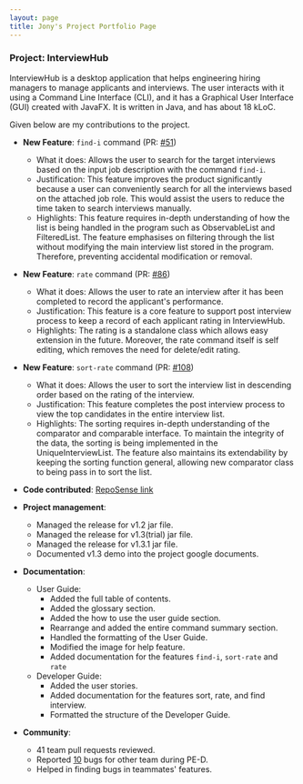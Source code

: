```yaml
---
layout: page
title: Jony's Project Portfolio Page
---
```


### Project: InterviewHub

InterviewHub is a desktop application that helps engineering hiring managers to manage applicants and interviews. The user interacts with it using a Command Line Interface (CLI), and it has a Graphical User Interface (GUI) created with JavaFX. It is written in Java, and has about 18 kLoC.

Given below are my contributions to the project.

* **New Feature**: `find-i` command (PR: [#51](https://github.com/AY2324S1-CS2103T-T11-2/tp/pull/51))
  * What it does: Allows the user to search for the target interviews based on the input job description with the command `find-i`.
  * Justification: This feature improves the product significantly because a user can conveniently search for all the interviews based on the attached job role. This would assist the users to reduce the time taken to search interviews manually.
  * Highlights: This feature requires in-depth understanding of how the list is being handled in the program such as ObservableList and FilteredList. The feature emphasises on filtering through the list without modifying the main interview list stored in the program. Therefore, preventing accidental modification or removal.
 
* **New Feature**: `rate` command (PR: [#86](https://github.com/AY2324S1-CS2103T-T11-2/tp/pull/86))
  * What it does: Allows the user to rate an interview after it has been completed to record the applicant's performance.
  * Justification: This feature is a core feature to support post interview process to keep a record of each applicant rating in InterviewHub.
  * Highlights: The rating is a standalone class which allows easy extension in the future. Moreover, the rate command itself is self editing, which removes the need for delete/edit rating.

* **New Feature**: `sort-rate` command (PR: [#108](https://github.com/AY2324S1-CS2103T-T11-2/tp/pull/108))
  * What it does: Allows the user to sort the interview list in descending order based on the rating of the interview.
  * Justification: This feature completes the post interview process to view the top candidates in the entire interview list.
  * Highlights: The sorting requires in-depth understanding of the comparator and comparable interface. To maintain the integrity of the data, the sorting is being implemented in the UniqueInterviewList. The feature also maintains its extendability by keeping the sorting function general, allowing new comparator class to being pass in to sort the list.

* **Code contributed**: [RepoSense link](https://nus-cs2103-ay2324s1.github.io/tp-dashboard/?search=jonyxzx&breakdown=true)

* **Project management**:
  * Managed the release for v1.2 jar file.
  * Managed the release for v1.3(trial) jar file.
  * Managed the release for v1.3.1 jar file.
  * Documented v1.3 demo into the project google documents.

* **Documentation**:
  * User Guide:
    * Added the full table of contents.
    * Added the glossary section.
    * Added the how to use the user guide section.
    * Rearrange and added the entire command summary section.
    * Handled the formatting of the User Guide.
    * Modified the image for help feature.
    * Added documentation for the features `find-i`, `sort-rate` and `rate`
  * Developer Guide:
    * Added the user stories.
    * Added documentation for the features sort, rate, and find interview.
    * Formatted the structure of the Developer Guide.

* **Community**:
  * 41 team pull requests reviewed.
  * Reported [10](https://github.com/Jonyxzx/ped/issues) bugs for other team during PE-D.
  * Helped in finding bugs in teammates' features.
